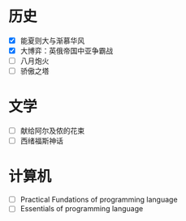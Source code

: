 # 历史

- [x] 能夏则大与渐慕华风
- [x] 大博弈：英俄帝国中亚争霸战
- [ ] 八月炮火
- [ ] 骄傲之塔

# 文学

- [ ] 献给阿尔及侬的花束
- [ ] 西绪福斯神话

# 计算机

- [ ] Practical Fundations of programming language
- [ ] Essentials of programming language
